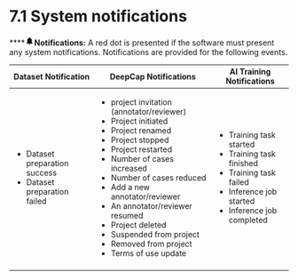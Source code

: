 # 7.1 System notifications

\*\*\*\*![](<../.gitbook/assets/image (3) (1) (1).png>)**Notifications:** A red dot is presented if the software must present any system notifications. Notifications are provided for the following events.

| Dataset Notification                                                             | DeepCap Notifications                                                                                                                                                                                                                                                                                                                                                                                                      | AI Training Notifications                                                                                                                                         |
| -------------------------------------------------------------------------------- | -------------------------------------------------------------------------------------------------------------------------------------------------------------------------------------------------------------------------------------------------------------------------------------------------------------------------------------------------------------------------------------------------------------------------- | ----------------------------------------------------------------------------------------------------------------------------------------------------------------- |
| <ul><li>Dataset preparation success</li><li>Dataset preparation failed</li></ul> | <ul><li>project invitation (annotator/reviewer)</li><li>Project initiated</li><li>Project renamed</li><li>Project stopped</li><li>Project restarted</li><li>Number of cases increased</li><li>Number of cases reduced</li><li>Add a new annotator/reviewer</li><li>An annotator/reviewer resumed</li><li>Project deleted</li><li>Suspended from project</li><li>Removed from project</li><li>Terms of use update</li></ul> | <ul><li>Training task started</li><li>Training task finished</li><li>Training task failed</li><li>Inference job started</li><li>Inference job completed</li></ul> |
|                                                                                  |                                                                                                                                                                                                                                                                                                                                                                                                                            |                                                                                                                                                                   |
